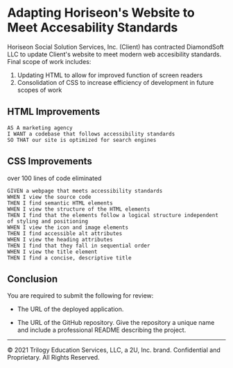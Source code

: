 # Adapting Horiseon's Website to Meet Accesability Standards

Horiseon Social Solution Services, Inc. (Client) has contracted DiamondSoft LLC to update Client's website to meet modern web accesibility standards. Final scope of work includes:

1. Updating HTML to allow for improved function of screen readers
2. Consolidation of CSS to increase efficiency of development in future scopes of work

## HTML Improvements

```
AS A marketing agency
I WANT a codebase that follows accessibility standards
SO THAT our site is optimized for search engines
```

## CSS Improvements

over 100 lines of code eliminated
```
GIVEN a webpage that meets accessibility standards
WHEN I view the source code
THEN I find semantic HTML elements
WHEN I view the structure of the HTML elements
THEN I find that the elements follow a logical structure independent of styling and positioning
WHEN I view the icon and image elements
THEN I find accessible alt attributes
WHEN I view the heading attributes
THEN I find that they fall in sequential order
WHEN I view the title element
THEN I find a concise, descriptive title
```

## Conclusion

You are required to submit the following for review:

* The URL of the deployed application.

* The URL of the GitHub repository. Give the repository a unique name and include a professional README describing the project.

- - -
© 2021 Trilogy Education Services, LLC, a 2U, Inc. brand. Confidential and Proprietary. All Rights Reserved.
